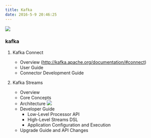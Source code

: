 ```yaml
---
title: Kafka
date: 2016-5-9 20:46:25
---
```


![](http://kafka.apache.org/images/logo.png)

### kafka
<!-- more -->
1. Kafka Connect
    - Overview (http://kafka.apache.org/documentation/#connect)
    - User Guide
    - Connector Development Guide

2. Kafka Streams

    - Overview
    - Core Concepts
    - Architecture
    ![](http://kafka.apache.org/0102/images/streams-architecture-overview.jpg)
    - Developer Guide
        - Low-Level Processor API
        - High-Level Streams DSL
        - Application Configuration and Execution
    - Upgrade Guide and API Changes
